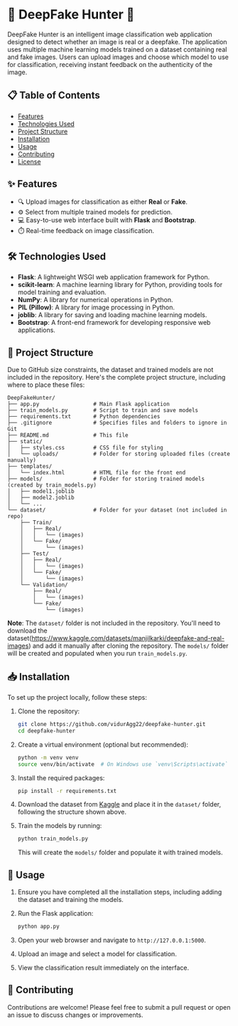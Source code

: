 # 🌟 DeepFake Hunter 🌟

DeepFake Hunter is an intelligent image classification web application designed to detect whether an image is real or a deepfake. The application uses multiple machine learning models trained on a dataset containing real and fake images. Users can upload images and choose which model to use for classification, receiving instant feedback on the authenticity of the image.

## 📋 Table of Contents
- [Features](#features)
- [Technologies Used](#technologies-used)
- [Project Structure](#project-structure)
- [Installation](#installation)
- [Usage](#usage)
- [Contributing](#contributing)
- [License](#license)

## ✨ Features
- 🔍 Upload images for classification as either **Real** or **Fake**.
- ⚙️ Select from multiple trained models for prediction.
- 💻 Easy-to-use web interface built with **Flask** and **Bootstrap**.
- ⏱️ Real-time feedback on image classification.

## 🛠️ Technologies Used
- **Flask**: A lightweight WSGI web application framework for Python.
- **scikit-learn**: A machine learning library for Python, providing tools for model training and evaluation.
- **NumPy**: A library for numerical operations in Python.
- **PIL (Pillow)**: A library for image processing in Python.
- **joblib**: A library for saving and loading machine learning models.
- **Bootstrap**: A front-end framework for developing responsive web applications.

## 📂 Project Structure
Due to GitHub size constraints, the dataset and trained models are not included in the repository. Here's the complete project structure, including where to place these files:

```
DeepFakeHunter/
├── app.py                 # Main Flask application
├── train_models.py        # Script to train and save models
├── requirements.txt       # Python dependencies
├── .gitignore             # Specifies files and folders to ignore in Git
├── README.md              # This file
├── static/
│   ├── styles.css         # CSS file for styling
│   └── uploads/           # Folder for storing uploaded files (create manually)
├── templates/
│   └── index.html         # HTML file for the front end
├── models/                # Folder for storing trained models (created by train_models.py)
│   ├── model1.joblib
│   ├── model2.joblib
│   └── ...
└── dataset/               # Folder for your dataset (not included in repo)
    ├── Train/
    │   ├── Real/
    │   │   └── (images)
    │   └── Fake/
    │       └── (images)
    ├── Test/
    │   ├── Real/
    │   │   └── (images)
    │   └── Fake/
    │       └── (images)
    └── Validation/
        ├── Real/
        │   └── (images)
        └── Fake/
            └── (images)
```

**Note**: The `dataset/` folder is not included in the repository. You'll need to download the dataset(https://www.kaggle.com/datasets/manjilkarki/deepfake-and-real-images) and add it manually after cloning the repository. The `models/` folder will be created and populated when you run `train_models.py`.

## 📥 Installation
To set up the project locally, follow these steps:

1. Clone the repository:
   ```bash
   git clone https://github.com/vidurAgg22/deepfake-hunter.git
   cd deepfake-hunter
   ```

2. Create a virtual environment (optional but recommended):
   ```bash
   python -m venv venv
   source venv/bin/activate  # On Windows use `venv\Scripts\activate`
   ```

3. Install the required packages:
   ```bash
   pip install -r requirements.txt
   ```

4. Download the dataset from [Kaggle](https://www.kaggle.com/datasets/manjilkarki/deepfake-and-real-images) and place it in the `dataset/` folder, following the structure shown above.

5. Train the models by running: 
   ```bash
   python train_models.py
   ```
   This will create the `models/` folder and populate it with trained models.

## 🚀 Usage
1. Ensure you have completed all the installation steps, including adding the dataset and training the models.

2. Run the Flask application:
   ```bash
   python app.py
   ```

3. Open your web browser and navigate to `http://127.0.0.1:5000`.

4. Upload an image and select a model for classification.

5. View the classification result immediately on the interface.

## 🤝 Contributing
Contributions are welcome! Please feel free to submit a pull request or open an issue to discuss changes or improvements.
